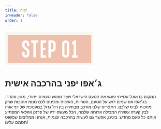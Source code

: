 ```yaml
---
title: הבית
inHeader: false
order: 1
---
```

![null](/assets/img/uploads/step1.png)

# **ג׳אפו יפני בהרכבה אישית**

המקום בו אוכל אסייתי פוגש את הטעם הישראלי ויוצר מפגש טעמים ייחודי, מגוון ונהדר. בג׳אפו אנו שמים דגש על הטעם, הטריות, האיכות ומכינים לכם מנות אהובות שרק מחכות לביס שלכם. התפריט שלנו מורכב מבחירה בין רול גדול במעטפת של דף אורז לבין קערה עשירה המכילה ארוחה שלמה, הכל מעשה ידיו של פרנק אזולאי המפתיע אותנו כל פעם מחדש. בינינו, אפשר גם לעשות בהרכבה עצמית, אנחנו ממליצים שפשוט תסמכו עלינו!
